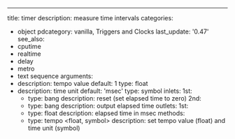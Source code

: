 ---
title: timer
description: measure time intervals
categories:
- object
pdcategory: vanilla, Triggers and Clocks
last_update: '0.47'
see_also:
- cputime
- realtime
- delay
- metro
- text sequence
arguments:
- description: tempo value 
  default: 1
  type: float
- description: time unit 
  default: 'msec'
  type: symbol
inlets:
  1st:
  - type: bang
    description: reset (set elapsed time to zero)
  2nd:
  - type: bang
    description: output elapsed time
outlets:
  1st:
  - type: float
    description: elapsed time in msec
methods:
  - type: tempo <float, symbol>
    description: set tempo value (float) and time unit (symbol)

